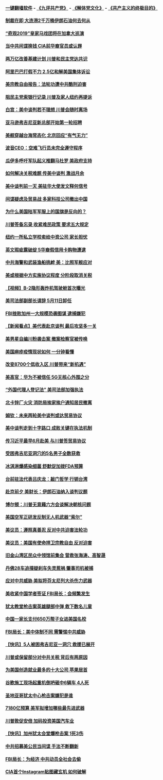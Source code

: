 #### [一键翻墙软件](https://github.com/gfw-breaker/nogfw/blob/master/README.md?t=05010037) -  [《九评共产党》](https://github.com/gfw-breaker/9ping.md?t=05010037) - [《解体党文化》](https://github.com/gfw-breaker/jtdwh.md?t=05010037) - [《共产主义的终极目的》](https://github.com/gfw-breaker/gczydzjmd.md?t=05010037)

#### [制裁在即 大连港2千万桶伊朗石油何去何从](../pages/nsc412/n11225276.md?t=05010037) 

#### [“奇观2019”皇家马戏团将在加拿大巡演](../pages/nsc412/n11211180.md?t=05010037) 

#### [当中共间谍换钱 CIA前华裔官员或认罪](../pages/nsc412/n11225275.md?t=05010037) 

#### [两万亿改善基建计划 川普和民主党达共识](../pages/nsc412/n11225022.md?t=05010037) 

#### [阿里巴巴打假不力 2.5亿和解美国集体诉讼](../pages/nsc412/n11224964.md?t=05010037) 

#### [美宗教自由报告：法轮功遭中共酷刑迫害](../pages/nsc412/n11223123.md?t=05010037) 

#### [阻民主党索银行记录 川普及家人纽约再提诉](../pages/nsc412/n11224805.md?t=05010037) 

#### [白宫：美中谈判若不理想 川普会随时离场](../pages/nsc412/n11224984.md?t=05010037) 

#### [亚马逊弗吉尼亚新总部开始第一轮招聘](../pages/nsc412/n11224966.md?t=05010037) 

#### [美舰穿越台海常态化 北京回应“有气无力”](../pages/nsc412/n11224833.md?t=05010037) 

#### [波音CEO：空难飞行员未完全遵守程序](../pages/nsc412/n11224825.md?t=05010037) 

#### [瓜伊多呼吁军队起义推翻马杜罗 美政府支持](../pages/nsc412/n11224901.md?t=05010037) 

#### [如何解决关税难题 传美中谈判 激战月余](../pages/nsc412/n11224907.md?t=05010037) 

#### [美中谈判前一天 美驻华大使发文释何信号](../pages/nsc412/n11224773.md?t=05010037) 

#### [间谍疑虑及贸易战 多家科技公司撤出中国](../pages/nsc412/n11224753.md?t=05010037) 

#### [为什么美国陆军军服上的国旗是反向的？](../pages/nsc412/n11224238.md?t=05010037) 

#### [川普签备忘录 收紧难民政策 要求五大规定](../pages/nsc412/n11223350.md?t=05010037) 

#### [纽约一所私立学校卖给中资公司 家长担忧](../pages/nsc412/n11223640.md?t=05010037) 

#### [英文瑕疵露破绽 5华裔假信用卡购物遭逮](../pages/nsc412/n11223649.md?t=05010037) 

#### [中共海警和武装渔船挑衅 美：比照军舰应对](../pages/nsc412/n11223762.md?t=05010037) 

#### [美或根据中方实施协议程度 分阶段取消关税](../pages/nsc412/n11223317.md?t=05010037) 

#### [【视频】B-2隐形轰炸机驾驶舱首次曝光](../pages/nsc412/n11223043.md?t=05010037) 

#### [美司法部副部长请辞 5月11日卸任](../pages/nsc412/n11223064.md?t=05010037) 

#### [FBI挫败加州一大规模恐袭图谋 逮捕嫌犯](../pages/nsc412/n11223010.md?t=05010037) 

#### [【新闻看点】美代表赴京谈判 最后攻坚多一关](../pages/nsc412/n11222651.md?t=05010037) 

#### [美男星自编川粉袭击案 撤案检察官被传唤](../pages/nsc412/n11222659.md?t=05010037) 

#### [美国麻疹疫情现状如何 一分钟看懂](../pages/nsc412/n11222531.md?t=05010037) 

#### [改变8700个低收入区 川普带来“新机遇”](../pages/nsc412/n11222439.md?t=05010037) 

#### [美高官：华为不被信任 5G无核心外围之分](../pages/nsc412/n11222434.md?t=05010037) 

#### [“外国代理人登记法” 美司法部加强执法](../pages/nsc412/n11222390.md?t=05010037) 

#### [北卡锌厂火灾 消防局挨家挨户通知居民撤离](../pages/nsc412/n11222220.md?t=05010037) 

#### [姆钦：未来两轮美中谈判或达贸易协议](../pages/nsc412/n11222413.md?t=05010037) 

#### [美中谈判走到十字路口 成败关键在执法机制](../pages/nsc412/n11222330.md?t=05010037) 

#### [传习近平最早6月赴美 与川普签贸易协议](../pages/nsc412/n11222311.md?t=05010037) 

#### [受困弗吉尼亚洞穴的5名男子全数获救](../pages/nsc412/n11221813.md?t=05010037) 

#### [冰淇淋爆感染细菌 舒默促加拨FDA预算](../pages/nsc412/n11221002.md?t=05010037) 

#### [台前驻法代表吕庆龙：敲门哲学 行销台湾](../pages/nsc412/n11221094.md?t=05010037) 

#### [赴京前夕 美财长：伊朗石油纳入谈判议题](../pages/nsc412/n11220838.md?t=05010037) 

#### [博尔顿：川普无意藉六方会谈解决朝核问题](../pages/nsc412/n11221213.md?t=05010037) 

#### [美国空军正研发反制无人机武器“索尔”](../pages/nsc412/n11219130.md?t=05010037) 

#### [美议员：遵照真善忍 反对中共迫害法轮功](../pages/nsc412/n11221088.md?t=05010037) 

#### [美议员：美国有使命捍卫宗教自由  反对迫害](../pages/nsc412/n11221091.md?t=05010037) 

#### [旧金山湾区民众中领馆前集会  营救张海涛、高智晟](../pages/nsc412/n11221161.md?t=05010037) 

#### [丹佛28车追撞疑刹车失灵惹祸 肇事司机被捕](../pages/nsc412/n11220737.md?t=05010037) 

#### [应对中共威胁 美拟将芬太尼列大杀伤力武器](../pages/nsc412/n11218695.md?t=05010037) 

#### [美收紧中国学者签证 FBI局长：会频繁发生](../pages/nsc412/n11219985.md?t=05010037) 

#### [犹太教堂枪击案英雄腿部中弹 救下数名儿童](../pages/nsc412/n11219920.md?t=05010037) 

#### [中国一家长支付650万帮子女进美国名校](../pages/nsc412/n11219890.md?t=05010037) 

#### [FBI局长：美中体制不同 需警惕中共威胁](../pages/nsc412/n11218409.md?t=05010037) 

#### [【快讯】5人被困弗吉尼亚一洞穴 救援已展开](../pages/nsc412/n11219657.md?t=05010037) 

#### [川普或保留部分对中共关税 背后有两原因](../pages/nsc412/n11218105.md?t=05010037) 

#### [为美国创造就业最多的十大公司 苹果居首](../pages/nsc412/n11216870.md?t=05010037) 

#### [谷歌施工现场起重机倒坍砸中6辆车 4人死](../pages/nsc412/n11219136.md?t=05010037) 

#### [圣地亚哥犹太中心枪击案嫌犯是谁](../pages/nsc412/n11219040.md?t=05010037) 

#### [7180亿预算 美军拟增加哪些最先进武器](../pages/nsc412/n11218076.md?t=05010037) 

#### [川普敦促安倍 加码投资美国汽车业](../pages/nsc412/n11218505.md?t=05010037) 

#### [【快讯】加州犹太会堂爆枪击案 1死3伤](../pages/nsc412/n11218330.md?t=05010037) 

#### [中共招募美公民当间谍 手法不断翻新](../pages/nsc412/n11217852.md?t=05010037) 

#### [FBI局长：为经济 中共动员全社会去偷](../pages/nsc412/n11217723.md?t=05010037) 

#### [CIA首个Instagram贴图藏玄机 如何破解](../pages/nsc412/n11217819.md?t=05010037) 

